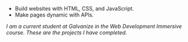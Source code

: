  
 - Build websites with HTML, CSS, and JavaScript.
 - Make pages dynamic with APIs.
 
 *I am a current student at Galvanize in the Web Development Immersive course. These are the projects I have completed.*

